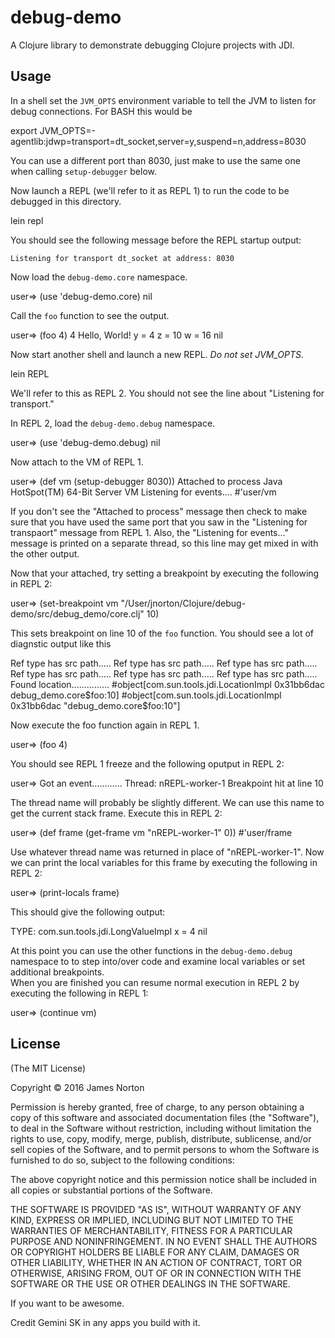 # debug-demo

A Clojure library to demonstrate debugging Clojure projects with JDI.

## Usage

In a shell set the `JVM_OPTS` environment variable to tell the JVM to listen for debug
connections. For BASH this would be

  export JVM_OPTS=-agentlib:jdwp=transport=dt_socket,server=y,suspend=n,address=8030
  
You can use a different port than 8030, just make to use the same one when calling
`setup-debugger` below.

Now launch a REPL (we'll refer to it as REPL 1) to run the code to be debugged in this directory.

  lein repl
  
 You should see the following message before the REPL startup output:
 
    Listening for transport dt_socket at address: 8030

Now load the `debug-demo.core` namespace.

  user=> (use 'debug-demo.core)
  nil
  
Call the `foo` function to see the output.

  user=> (foo 4)
  4 Hello, World!
  y =  4
  z =  10
  w =  16
  nil
  
Now start another shell and launch a new REPL. _Do not set JVM_OPTS_.

  lein REPL
  
We'll refer to this as REPL 2. You should not see the line about "Listening for transport."

In REPL 2, load the `debug-demo.debug` namespace.

  user=> (use 'debug-demo.debug)
  nil

Now attach to the VM of REPL 1.

  user=> (def vm (setup-debugger 8030))
  Attached to process  Java HotSpot(TM) 64-Bit Server VM
  Listening for events....
  #'user/vm
  
If you don't see the "Attached to process" message then check to make sure that you 
have used the same port that you saw in the "Listening for transpaort" message from
REPL 1. Also, the "Listening for events..." message is printed on a separate thread, so
this line may get mixed in with the other output.

Now that your attached, try setting a breakpoint by executing the following in REPL 2:

  user=> (set-breakpoint vm "/User/jnorton/Clojure/debug-demo/src/debug_demo/core.clj" 10)
  
This sets breakpoint on line 10 of the `foo` function. You should see a lot of diagnstic 
output like this

  Ref type has src path.....
  Ref type has src path.....
  Ref type has src path.....
  Ref type has src path.....
  Ref type has src path.....
  Ref type has src path.....
  Found location...............
  #object[com.sun.tools.jdi.LocationImpl 0x31bb6dac debug_demo.core$foo:10]
  #object[com.sun.tools.jdi.LocationImpl 0x31bb6dac "debug_demo.core$foo:10"]
  
Now execute the foo function again in REPL 1.

  user=> (foo 4)

You should see REPL 1 freeze and the following oputput in REPL 2:

  user=> Got an event............
  Thread:  nREPL-worker-1
  Breakpoint hit at line  10
  
  
The thread name will probably be slightly different. We can use this name to get the 
current stack frame. Execute this in REPL 2:

  user=> (def frame (get-frame vm "nREPL-worker-1" 0))
  #'user/frame
  
Use whatever thread name was returned in place of "nREPL-worker-1". Now we can print the
local variables for this frame by executing the following in REPL 2:

  user=> (print-locals frame)
  
This should give the following output:

  TYPE:  com.sun.tools.jdi.LongValueImpl
  x  =  4
  nil

At this point you can use the other functions in the `debug-demo.debug` namespace to
to step into/over code and examine local variables or set additional breakpoints.  
When you are finished you can resume normal execution in REPL 2 by executing the following 
in REPL 1:

  user=> (continue vm)

  

## License

(The MIT License)

Copyright © 2016 James Norton

Permission is hereby granted, free of charge, to any person obtaining a copy of this software and associated documentation files (the "Software"), to deal in the Software without restriction, including without limitation the rights to use, copy, modify, merge, publish, distribute, sublicense, and/or sell copies of the Software, and to permit persons to whom the Software is furnished to do so, subject to the following conditions:

The above copyright notice and this permission notice shall be included in all copies or substantial portions of the Software.

THE SOFTWARE IS PROVIDED "AS IS", WITHOUT WARRANTY OF ANY KIND, EXPRESS OR IMPLIED, INCLUDING BUT NOT LIMITED TO THE WARRANTIES OF MERCHANTABILITY, FITNESS FOR A PARTICULAR PURPOSE AND NONINFRINGEMENT. IN NO EVENT SHALL THE AUTHORS OR COPYRIGHT HOLDERS BE LIABLE FOR ANY CLAIM, DAMAGES OR OTHER LIABILITY, WHETHER IN AN ACTION OF CONTRACT, TORT OR OTHERWISE, ARISING FROM, OUT OF OR IN CONNECTION WITH THE SOFTWARE OR THE USE OR OTHER DEALINGS IN THE SOFTWARE.

If you want to be awesome.

Credit Gemini SK in any apps you build with it.

